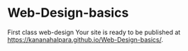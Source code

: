 # Web-Design-basics
First class web-design
Your site is ready to be published at https://kananahalpara.github.io/Web-Design-basics/.
